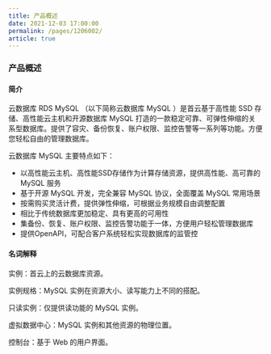 ```yaml
---
title: 产品概述
date: 2021-12-03 17:00:00
permalink: /pages/1206002/
article: true
---
```


### 产品概述

#### 简介

云数据库 RDS MySQL （以下简称云数据库 MySQL ）是首云基于高性能 SSD 存储、高性能云主机和开源数据库 MySQL 打造的一款稳定可靠、可弹性伸缩的关系型数据库。提供了容灾、备份恢复、账户权限、监控告警等一系列等功能。方便您轻松自由的管理数据库。

云数据库 MySQL 主要特点如下：

- 以高性能云主机、高性能SSD存储作为计算存储资源，提供高性能、高可靠的 MySQL 服务
- 基于开源 MySQL 开发，完全兼容 MySQL 协议，全面覆盖 MySQL 常用场景
- 按需购买灵活计费，提供弹性伸缩，可根据业务规模自由调整配置
- 相比于传统数据库更加稳定、具有更高的可用性
- 集备份、恢复、账户权限、监控告警功能于一体，方便用户轻松管理数据库
- 提供OpenAPI，可配合客户系统轻松实现数据库的监管控

#### 名词解释

实例：首云上的云数据库资源。

实例规格：MySQL 实例在资源大小、读写能力上不同的搭配。

只读实例：仅提供读功能的 MySQL 实例。

虚拟数据中心：MySQL 实例和其他资源的物理位置。

控制台：基于 Web 的用户界面。
